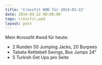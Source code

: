 ```yaml
---
title: 'Crossfit WOD für 2014-03-22'
date: 2014-03-22 00:00:00 
tags: crossfit,wod
layout: post
---
```

Mein #crossfit #wod für heute:

* 2 Runden 50 Jumping Jacks, 20 Burpees
* Tabata Kettlebell Swings, Box Jumps 24"
* 5 Turkish Get Ups pro Seite
